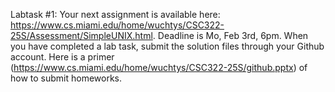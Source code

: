 Labtask #1: Your next assignment is available here: https://www.cs.miami.edu/home/wuchtys/CSC322-25S/Assessment/SimpleUNIX.html. Deadline is Mo, Feb 3rd, 6pm. When you have completed a lab task, submit the solution files through your Github account. Here is a primer (https://www.cs.miami.edu/home/wuchtys/CSC322-25S/github.pptx) of how to submit homeworks.
